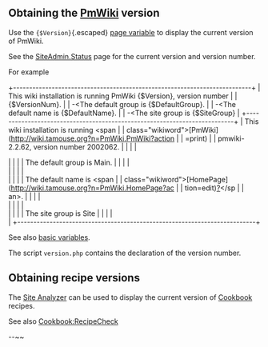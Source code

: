 <div id="wikitext">

Obtaining the <span class="wikiword">[PmWiki](http://wiki.tamouse.org?n=PmWiki.PmWiki?action=print)</span> version
------------------------------------------------------------------------------------------------------------------

Use the `{$Version}`{.escaped} [page
variable](http://wiki.tamouse.org?n=PmWiki.PageVariables?action=print)
to display the current version of <span class="wikiword">PmWiki</span>.

See the
[SiteAdmin.Status](http://wiki.tamouse.org?n=SiteAdmin.Status?action=print)
page for the current version and version number.

For example

+--------------------------------------------------------------------------+
|     This wiki installation is running PmWiki {$Version}, version number  |
|     {$VersionNum}.                                                       |
|     -<The default group is {$DefaultGroup}.                              |
|     -<The default name is {$DefaultName}.                                |
|     -<The site group is {$SiteGroup}                                     |
+--------------------------------------------------------------------------+
| This wiki installation is running <span                                  |
| class="wikiword">[PmWiki](http://wiki.tamouse.org?n=PmWiki.PmWiki?action |
| =print)</span>                                                           |
| pmwiki-2.2.62, version number 2002062.                                   |
|                                                                          |
| <div class="outdent">                                                    |
|                                                                          |
| The default group is Main.                                               |
|                                                                          |
| </div>                                                                   |
|                                                                          |
| <div class="outdent">                                                    |
|                                                                          |
| The default name is <span                                                |
| class="wikiword">[HomePage](http://wiki.tamouse.org?n=PmWiki.HomePage?ac |
| tion=edit)[?](http://wiki.tamouse.org?n=PmWiki.HomePage?action=edit)</sp |
| an>.                                                                     |
|                                                                          |
| </div>                                                                   |
|                                                                          |
| <div class="outdent">                                                    |
|                                                                          |
| The site group is Site                                                   |
|                                                                          |
| </div>                                                                   |
+--------------------------------------------------------------------------+

See also [basic
variables](http://wiki.tamouse.org?n=PmWiki.BasicVariables?action=print).

The script `version.php` contains the declaration of the version number.

<div class="vspace">

</div>

Obtaining recipe versions
-------------------------

The [Site Analyzer](http://www.pmwiki.org/wiki/PmWiki/Site%20Analyzer)
can be used to display the current version of
[Cookbook](http://www.pmwiki.org/wiki/Cookbook//) recipes.

See also
[Cookbook:RecipeCheck](http://www.pmwiki.org/wiki/Cookbook/RecipeCheck)

--\~\~

</div>
